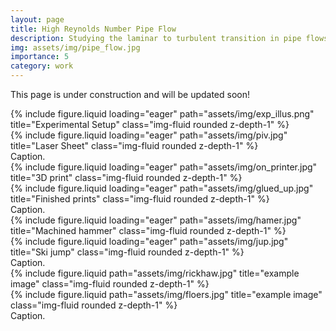 ```yaml
---
layout: page
title: High Reynolds Number Pipe Flow
description: Studying the laminar to turbulent transition in pipe flows.
img: assets/img/pipe_flow.jpg
importance: 5
category: work
---
```


This page is under construction and will be updated soon!

<div class="row">
    <div class="col-sm mt-3 mt-md-0">
        {% include figure.liquid loading="eager" path="assets/img/exp_illus.png" title="Experimental Setup" class="img-fluid rounded z-depth-1" %}
    </div>
    <div class="col-sm mt-3 mt-md-0">
        {% include figure.liquid loading="eager" path="assets/img/piv.jpg" title="Laser Sheet" class="img-fluid rounded z-depth-1" %}
    </div>
</div>
<div class="caption">
    Caption.
</div>

<div class="row">
    <div class="col-sm mt-3 mt-md-0">
        {% include figure.liquid loading="eager" path="assets/img/on_printer.jpg" title="3D print" class="img-fluid rounded z-depth-1" %}
    </div>
    <div class="col-sm mt-3 mt-md-0">
        {% include figure.liquid loading="eager" path="assets/img/glued_up.jpg" title="Finished prints" class="img-fluid rounded z-depth-1" %}
    </div>
</div>
<div class="caption">
    Caption.
</div>

<div class="row">
    <div class="col-sm mt-3 mt-md-0">
        {% include figure.liquid loading="eager" path="assets/img/hamer.jpg" title="Machined hammer" class="img-fluid rounded z-depth-1" %}
    </div>
    <div class="col-sm mt-3 mt-md-0">
        {% include figure.liquid loading="eager" path="assets/img/jup.jpg" title="Ski jump" class="img-fluid rounded z-depth-1" %}
    </div>
</div>
<div class="caption">
    Caption. 
</div>

<div class="row justify-content-sm-center">
    <div class="col-sm-7 mt-3 mt-md-0">
        {% include figure.liquid path="assets/img/rickhaw.jpg" title="example image" class="img-fluid rounded z-depth-1" %}
    </div>
    <div class="col-sm-5 mt-3 mt-md-0">
        {% include figure.liquid path="assets/img/floers.jpg" title="example image" class="img-fluid rounded z-depth-1" %}
    </div>
</div>
<div class="caption">
    Caption. 
</div>


